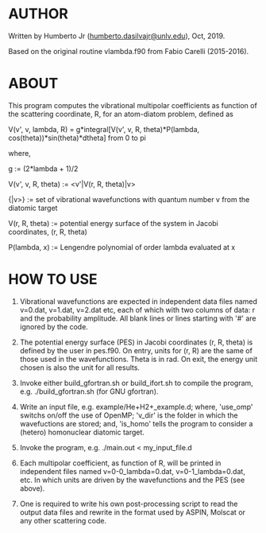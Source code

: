 AUTHOR
======

Written by Humberto Jr (humberto.dasilvajr@unlv.edu), Oct, 2019.

Based on the original routine vlambda.f90 from Fabio Carelli (2015-2016).



ABOUT
=====

This program computes the vibrational multipolar coefficients as function of the
scattering coordinate, R, for an atom-diatom problem, defined as

V(v', v, lambda, R) =
g*integral[V(v', v, R, theta)*P(lambda, cos(theta))*sin(theta)*dtheta] from 0 to pi

where,

g := (2*lambda + 1)/2

V(v', v, R, theta) := <v'|V(r, R, theta)|v>

{|v>} := set of vibrational wavefunctions with quantum number v from the diatomic target

V(r, R, theta) := potential energy surface of the system in Jacobi coordinates, (r, R, theta)

P(lambda, x) := Lengendre polynomial of order lambda evaluated at x



HOW TO USE
==========

1) Vibrational wavefunctions are expected in independent data files named
v=0.dat, v=1.dat, v=2.dat etc, each of which with two columns of data: r and the
probability amplitude. All blank lines or lines starting with '#' are ignored by
the code.

2) The potential energy surface (PES) in Jacobi coordinates (r, R, theta) is
defined by the user in pes.f90. On entry, units for (r, R) are the same of those
used in the wavefunctions. Theta is in rad. On exit, the energy unit chosen is
also the unit for all results.

3) Invoke either build_gfortran.sh or build_ifort.sh to compile the program, e.g.
./build_gfortran.sh (for GNU gfortran).

4) Write an input file, e.g. example/He+H2+_example.d; where, 'use_omp' switchs
on/off the use of OpenMP; 'v_dir' is the folder in which the wavefuctions are
stored; and, 'is_homo' tells the program to consider a (hetero) homonuclear
diatomic target.

5) Invoke the program, e.g. ./main.out < my_input_file.d

6) Each multipolar coefficient, as function of R, will be printed in independent
files named v=0-0_lambda=0.dat, v=0-1_lambda=0.dat, etc. In which units are
driven by the wavefunctions and the PES (see above).

7) One is required to write his own post-processing script to read the output
data files and rewrite in the format used by ASPIN, Molscat or any other
scattering code.
